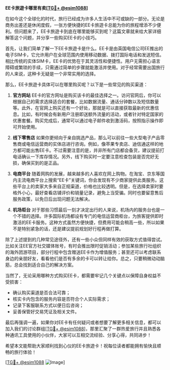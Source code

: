**EE卡旅遊卡哪里有卖[[TG💪+ @esim1088](https://t.me/s/esim1088)]**

在如今这个全球化的时代，旅行已经成为许多人生活中不可或缺的一部分。无论是商务出差还是休闲度假，一张方便快捷的EE卡旅遊卡总能为你的旅程增添不少便利。但问题来了，EE卡旅遊卡到底在哪里能够买到呢？这篇文章就来给大家详细解答这个问题，并分享一些购买EE卡的小技巧。

首先，让我们简单了解一下EE卡旅遊卡是什么。EE卡是由英国电信公司EE推出的电子SIM卡，它允许用户在全球范围内使用移动数据、拨打国际电话和发送短信。相比传统的实体SIM卡，EE卡的优势在于其灵活性和便捷性。用户无需担心语言障碍或繁琐的手续，只需通过简单的步骤就能激活并使用。对于经常需要出国旅行的人来说，这种卡无疑是一个非常实用的选择。

那么，EE卡旅遊卡具体可以在哪里购买呢？以下是一些常见的购买渠道：

1. **官方网站**
   EE卡的官方网址是购买该卡的最佳选择之一。访问官网后，你可以根据自己的需求选择适合的套餐，比如数据流量、通话分钟数以及短信数量等。此外，在官网上购买还有一个好处，那就是可以直接获取最新的优惠信息。比如，有时候会有新用户注册即送额外流量的活动，或者针对特定国家的优惠套餐。购买完成后，通常可以通过电子邮件收到激活码，按照指示操作即可开始使用。

2. **线下零售店**
   如果你更倾向于亲自挑选产品，那么可以前往一些大型电子产品零售商或电信运营商的实体店进行咨询。例如，像苹果专卖店、迪信通这样的地方都可能出售EE卡。不过需要注意的是，并非所有门店都会备货，建议提前打电话确认一下库存情况。另外，线下购买时一定要注意检查包装是否完好无损，确保买到的是正品。

3. **电商平台**
   随着网购的发展，越来越多的人喜欢在网上购物。在淘宝、京东等国内主流电商平台上搜索“EE卡”关键词，你会发现有不少商家提供此类服务。这些平台上的卖家大多来自正规渠道，价格也比较透明。但是，在选择卖家时要格外小心，最好查看店铺评价和销量记录，避免上当受骗。同时也要留意售后服务政策，以免日后出现问题无法解决。

4. **机场柜台**
   对于那些习惯最后一刻才决定出行的人来说，机场内的服务台也是一个不错的选择。许多国际机场都设有专门的电信运营商柜台，为旅客提供即时激活的EE卡服务。这种方式虽然方便快捷，但费用可能会稍高一些，所以如果不是特别紧急的话，还是建议提前规划好行程再做打算。

除了上述提到的几种常见途径外，还有一些小众但同样有效的获取方式值得尝试。比如关注EE官方社交媒体账号，有时会推出限时促销活动；参加某些旅行社组织的海外团游项目，部分行程中包含赠送EE卡作为增值服务；甚至还可以考虑联系身边的亲朋好友，看看他们是否有多余的卡可以转让给你。总之，只要稍微动动脑筋，总会找到适合自己的解决方案。

当然了，无论采用哪种方式购买EE卡，都需要牢记几个关键点以保障自身权益不受损害：
- 确认购买渠道是否合法可靠；
- 核实卡内包含的服务内容是否符合个人实际需求；
- 记录下客服联系方式以便日后咨询；
- 妥善保管好交易凭证及相关文件。

最后再强调一遍，如果你对EE卡有任何疑问或者想要了解更多相关信息，都可以加入我们的讨论群组[[TG💪+ @esim1088](https://t.me/s/esim1088)]，那里汇聚了一群热爱旅行并且熟悉各种通讯工具使用的小伙伴，大家可以互相交流经验、分享心得，共同进步！

希望本文能帮助大家顺利找到心仪的EE卡旅遊卡！祝每位读者都能拥有愉快且顺畅的旅行体验！

[[TG💪+ @esim1088](https://t.me/s/esim1088) ![Image](https://i.postimg.cc/4NQfJmqS/Snipaste-2025-05-13-00-14-12.png)]